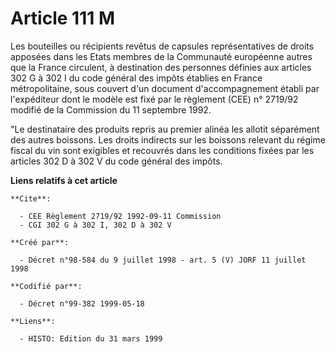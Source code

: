 # Article 111 M

Les bouteilles ou récipients revêtus de capsules représentatives de droits apposées dans les Etats membres de la Communauté
européenne autres que la France circulent, à destination des personnes définies aux articles 302 G à 302 I du code général
des impôts établies en France métropolitaine, sous couvert d'un document d'accompagnement établi par l'expéditeur dont le
modèle est fixé par le règlement (CEE) n° 2719/92 modifié de la Commission du 11 septembre 1992.

"Le destinataire des produits repris au premier alinéa les allotit séparément des autres boissons. Les droits indirects sur
les boissons relevant du régime fiscal du vin sont exigibles et recouvrés dans les conditions fixées par les articles 302 D à
302 V du code général des impôts.

**Liens relatifs à cet article**

	**Cite**:

	  - CEE Règlement 2719/92 1992-09-11 Commission
	  - CGI 302 G à 302 I, 302 D à 302 V

	**Créé par**:

	  - Décret n°98-584 du 9 juillet 1998 - art. 5 (V) JORF 11 juillet 1998

	**Codifié par**:

	  - Décret n°99-382 1999-05-18

	**Liens**:

	  - HISTO: Edition du 31 mars 1999
